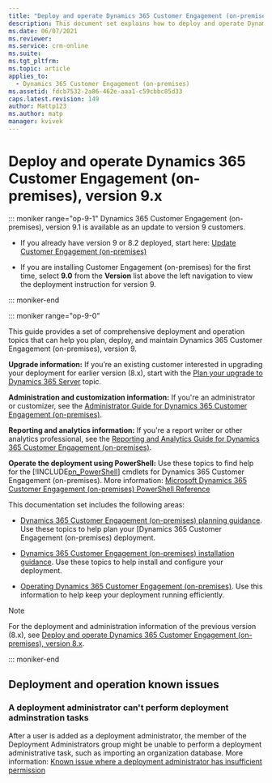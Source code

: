 ```yaml
---
title: "Deploy and operate Dynamics 365 Customer Engagement (on-premises) | Microsoft Docs"
description: This document set explains how to deploy and operate Dynamics 365 Customer Engagement (on-premises)
ms.date: 06/07/2021
ms.reviewer: 
ms.service: crm-online
ms.suite: 
ms.tgt_pltfrm: 
ms.topic: article
applies_to: 
  - Dynamics 365 Customer Engagement (on-premises)
ms.assetid: fdcb7532-2a86-462e-aaa1-c59cbbc85d33
caps.latest.revision: 149
author: Mattp123
ms.author: matp
manager: kvivek
---
```

# Deploy and operate Dynamics 365 Customer Engagement (on-premises), version 9.x

::: moniker range="op-9-1"
Dynamics 365 Customer Engagement (on-premises), version 9.1 is available as an update to version 9 customers.

- If you already have version 9 or 8.2 deployed, start here: [Update Customer Engagement (on-premises)](/dynamics365/customerengagement/on-premises/deploy/update-to-v91?view=op-9-1)

- If you are installing Customer Engagement (on-premises) for the first time, select **9.0** from the **Version** list above the left navigation to view the deployment instruction for version 9.

::: moniker-end

::: moniker range="op-9-0"

This guide provides a set of comprehensive deployment and operation topics that can help you plan, deploy, and maintain Dynamics 365 Customer Engagement (on-premises), version 9.

**Upgrade information:** If you’re an existing customer interested in upgrading your deployment for earlier version (8.x), start with the [Plan your upgrade to Dynamics 365 Server](plan-your-upgrade-to-microsoft-dynamics-365-server.md) topic.  
  
 **Administration and customization information:**  If you're an administrator or customizer, see the [Administrator Guide for Dynamics 365 Customer Engagement (on-premises)](../admin/overview.md).  
  
 **Reporting and analytics information:** If you're a report writer or other analytics professional, see the [Reporting and Analytics Guide for Dynamics 365 Customer Engagement (on-premises)](../analytics/reporting-analytics-with-dynamics-365.md).  

**Operate the deployment using PowerShell:** Use these topics to find help for the [!INCLUDE[pn_PowerShell](../includes/pn-powershell.md)] cmdlets for Dynamics 365 Customer Engagement (on-premises). More information: [Microsoft Dynamics 365 Customer Engagement (on-premises) PowerShell Reference](/powershell/dynamics365/customer-engagement/overview?view=dynamics365ce-ps)
    
 This documentation set includes the following areas:  
  
-   [Dynamics 365 Customer Engagement (on-premises) planning guidance](planning-your-deployment-of-microsoft-dynamics-365.md). Use these topics to help plan your [Dynamics 365 Customer Engagement (on-premises) deployment.  
  
-   [Dynamics 365 Customer Engagement (on-premises) installation guidance](installing-on-premises-dynamics-365.md). Use these topics to help install and configure your deployment.  

-   [Operating Dynamics 365 Customer Engagement (on-premises)](operating-microsoft-dynamics-365.md). Use this information to help keep your deployment running efficiently.

> [!NOTE]
> For the deployment and administration information of the previous version (8.x), see [Deploy and operate Dynamics 365 Customer Engagement (on-premises), version 8.x](/previous-versions/dynamicscrm-2016/deployment-administrators-guide/hh699811(v=crm.8)).

::: moniker-end  

## Deployment and operation known issues

### A deployment administrator can't perform deployment adminstration tasks

After a user is added as a deployment administrator, the member of the Deployment Administrators group might be unable to perform a deployment administrative task, such as importing an organization database. More information: [Known issue where a deployment administrator has insufficient permission](deployment-administrators.md#known-issue-where-a-deployment-administrator-has-insufficient-permission)